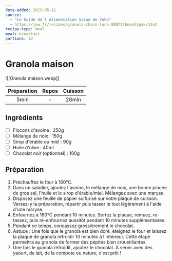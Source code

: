 ```yaml
---
date-added: 2023-05-11
source:
  - "Le Guide de l'Alimentation Saine de Yuka"
  - https://jow.fr/recipes/granola-choco-loco-8807510eeoh3gvkv13e2
recipe-type: meal
meal: breakfast
portions: 12
---
```


# Granola maison

![[Granola maison.webp]]

| Préparation | Repos | Cuisson |
|:-----------:|:-----:|:-------:|
|    5min     |   -   |  20min  |

## Ingrédients

- [ ] Flocons d'avoine : 250g
- [ ] Mélange de noix : 150g
- [ ] Sirop d'érable ou miel : 90g
- [ ] Huile d'olive : 40ml
- [ ] Chocolat noir (optionnel) : 100g

## Préparation

1. Préchauffez le four à 160°C.
2. Dans un saladier, ajoutez l'avoine, le mélange de noix, une bonne pincée de gros sel, l'huile et le sirop d'érable/miel. Mélangez avec une maryse.
3. Disposez une feuille de papier sulfurisé sur votre plaque de cuisson. Versez-y la préparation, répartir puis tasser le tout légèrement à l'aide d'une maryse.
4. Enfournez à 160°C pendant 10 minutes. Sortez la plaque, remuez, re-tassez, puis ré-enfournez aussitôt pendant 10 minutes supplémentaires.
5. Pendant ce temps, concassez grossièrement le chocolat.
6. Astuce : Une fois que le granola est bien doré, éteignez le four et laissez la plaque de granola refroidir 10 minutes à l'intérieur. Cette étape permettra au granola de former des pépites bien croustillantes.
7. Une fois le granola refroidit, ajoutez le chocolat. À servir avec des yaourt, de lait, de la compote ou nature, c'est prêt !
